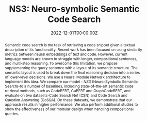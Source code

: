 ---
title: 'NS3: Neuro-symbolic Semantic Code Search'

# Authors
# If you created a profile for a user (e.g. the default `admin` user), write the username (folder name) here
# and it will be replaced with their full name and linked to their profile.
authors:
  - Shushan Arakelyan
  - Anna Hakhverdyan
  - Miltiadis Allamanis
  - Luis Garcia
  - Christophe Hauser
  - Xiang Ren

date: '2022-12-01T00:00:00Z'
doi: ''

# Publication type.
# Legend: 0 = Uncategorized; 1 = Conference paper; 2 = Journal article;
# 3 = Preprint / Working Paper; 4 = Report; 5 = Book; 6 = Book section;
# 7 = Thesis; 8 = Patent
publication_types: ['1']

# Publication name and optional abbreviated publication name.
publication: In Advances in Neural Information Processing Systems 35
publication_short: In *NeurIPS'22*

abstract: Semantic code search is the task of retrieving a code snippet given a textual description of its functionality. Recent work has been focused on using similarity metrics between neural embeddings of text and code. However, current language models are known to struggle with longer, compositional sentences, and multi-step reasoning. To overcome this limitation, we propose supplementing the query sentence with a layout of its semantic structure. The semantic layout is used to break down the final reasoning decision into a series of lower-level decisions. We use a Neural Module Network architecture to implement this idea. We compare our model - *NS3* (Neuro-Symbolic Semantic Search)-to a number of baselines, including state-of-the-art semantic code retrieval methods, such as CodeBERT, CuBERT and GraphCodeBERT, and evaluate on two datasets-Code Search Net (CSN) and Code Search and Question Answering (CoSQA). On these datasets, we demonstrate that our approach results in higher performance. We also perform additional studies to show the effectiveness of our modular design when handling compositional queries.

tags: [ML for Code, Generalizable Models for Code]

# Display this page in the Featured widget?
featured: false

# Custom links (uncomment lines below)
# links:
# - name: Custom Link
#   url: http://example.org

url_pdf: 'https://proceedings.neurips.cc/paper_files/paper/2022/hash/43f5f6c5cb333115914c8448b8506411-Abstract-Conference.html'
url_code: 'https://github.com/ShushanArakelyan/modular_code_search'
url_dataset: 'https://github.com/ShushanArakelyan/modular_code_search'

# Featured image
# To use, add an image named `featured.jpg/png` to your page's folder.
image:
  caption: ''
  focal_point: ''
  preview_only: false

---